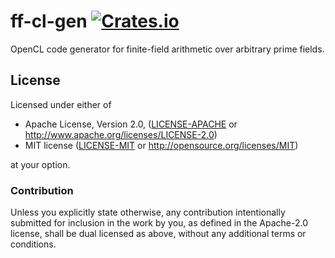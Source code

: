 # ff-cl-gen [![Crates.io](https://img.shields.io/crates/v/ff-cl-gen.svg)](https://crates.io/crates/ff-cl-gen)

OpenCL code generator for finite-field arithmetic over arbitrary prime fields.

## License

Licensed under either of

 * Apache License, Version 2.0, ([LICENSE-APACHE](LICENSE-APACHE) or
   http://www.apache.org/licenses/LICENSE-2.0)
 * MIT license ([LICENSE-MIT](LICENSE-MIT) or http://opensource.org/licenses/MIT)

at your option.

### Contribution

Unless you explicitly state otherwise, any contribution intentionally
submitted for inclusion in the work by you, as defined in the Apache-2.0
license, shall be dual licensed as above, without any additional terms or
conditions.
